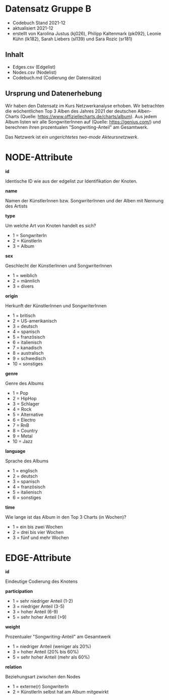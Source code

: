 # Datensatz Gruppe B #
- Codebuch Stand 2021-12
- aktualisiert 2021-12
- erstellt von Karolina Justus (kj026), Philipp Kaltenmark (pk092), Leonie Kühn (lk182), Sarah Liebers (sl139) und Sara Rozic (sr181)

## Inhalt
- Edges.csv (Edgelist)
- Nodes.csv (Nodelist)
- Codebuch.md (Codierung der Datensätze)

## Ursprung und Datenerhebung
Wir haben den Datensatz im Kurs Netzwerkanalyse erhoben. Wir betrachten die wöchentlichen Top 3 Alben des Jahres 2021 der deutschen Alben-Charts (Quelle: https://www.offiziellecharts.de/charts/album). Aus jedem Album listen wir alle SongwriterInnen auf (Quelle: https://genius.com/) und berechnen ihren prozentualen "Songwriting-Anteil" am Gesamtwerk.

Das Netzwerk ist ein *ungerichtetes two-mode Akteursnetzwerk*. 

# NODE-Attribute  
  
**id**  

Identische ID wie aus der edgelist zur Identifikation der Knoten. 

**name**

Namen der KünstlerInnen bzw. SongwriterInnen und der Alben mit Nennung des Artists
  
**type**    

Um welche Art von Knoten handelt es sich?  
- 1 = SongwriterIn
- 2 = KünstlerIn 
- 3 = Album

**sex**    

Geschlecht der KünstlerInnen und SongwriterInnen  
- 1 = weiblich  
- 2 = männlich 
- 3 = divers

**origin**

Herkunft der KünstlerInnen und SongwriterInnen
-	1 = britisch
-	2 = US-amerikanisch
-	3 = deutsch
-	4 = spanisch
-	5 = französisch
-	6 = italienisch
-	7 = kanadisch
-	8 = australisch
- 9 = schwedisch
-	10 = sonstiges
  
**genre**    

Genre des Albums
- 1 = Pop
- 2 = HipHop 
- 3 = Schlager  
- 4 = Rock
- 5 = Alternative
- 6 = Electro
- 7 = RnB
- 8 = Country
- 9 = Metal
- 10 = Jazz

**language**  

Sprache des Albums
- 1 = englisch   
- 2 = deutsch 
- 3 = spanisch  
- 4 = französisch
- 5 = italienisch
- 6 = sonstiges

**time**

Wie lange ist das Album in den Top 3 Charts (in Wochen)?
- 1 = ein bis zwei Wochen
- 2 = drei bis vier Wochen
- 3 = fünf und mehr Wochen



# EDGE-Attribute

**id**  

Eindeutige Codierung des Knotens

**participation** 

- 1 = sehr niedriger Anteil (1-2)
- 3 = niedriger Anteil (3-5)
- 3 = hoher Anteil (6-9)
- 5 = sehr hoher Anteil (>9)

**weight**

Prozentualer "Songwriting-Anteil" am Gesamtwerk  
- 1 = niedriger Anteil (weniger als 20%)
- 3 = hoher Anteil (20% bis 60%)
- 5 = sehr hoher Anteil (mehr als 60%)

**relation**

Beziehungsart zwischen den Nodes  
- 1 = externe(r) SongwriterIn
- 2 = KünstlerIn selbst hat am Album mitgewirkt
